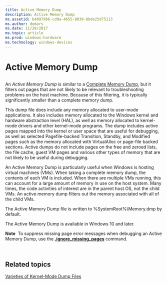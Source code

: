 ```yaml
---
title: Active Memory Dump
description: Active Memory Dump
ms.assetid: b40979b6-cd9a-4655-8030-8bde25d75113
ms.author: domars
ms.date: 11/28/2017
ms.topic: article
ms.prod: windows-hardware
ms.technology: windows-devices
---
```


# Active Memory Dump


## <span id="ddk_kernel_memory_dump_dbg"></span><span id="DDK_KERNEL_MEMORY_DUMP_DBG"></span>


An *Active Memory Dump* is similar to a [Complete Memory Dump](complete-memory-dump.md), but it filters out pages that are not likely to be relevant to troubleshooting problems on the host machine. Because of this filtering, it is typically significantly smaller than a complete memory dump. 

This dump file does include any memory allocated to user-mode applications. It also includes memory allocated to the Windows kernel and hardware abstraction level (HAL), as well as memory allocated to kernel-mode drivers and other kernel-mode programs. The dump includes active pages mapped into the kernel or user space that are useful for debugging, as well as selected Pagefile-backed Transition, Standby, and Modified pages such as the memory allocated with VirtualAlloc or page-file backed sections. Active dumps do not include pages on the free and zeroed lists, the file cache, guest VM pages and various other types of memory that are not likely to be useful during debugging. 

An Active Memory Dump is particularly useful when Windows is hosting virtual machines (VMs). When taking a complete memory dump, the contents of each VM is included. When there are multiple VMs running, this can account for a large amount of memory in use on the host system. Many times, the code activities of interest are in the parent host OS, not the child VMs. An active memory dump filters out the memory associated with all of the child VMs. 

The Active Memory Dump file is written to %SystemRoot%\\Memory.dmp by default.

The Active Memory Dump is available in Windows 10 and later.

**Note**  To suppress missing page error messages when debugging an Active Memory Dump, use the [**.ignore\_missing\_pages**](-ignore-missing-pages--suppress-missing-page-errors-.md) command.

 

## <span id="related_topics"></span>Related topics


[Varieties of Kernel-Mode Dump Files](varieties-of-kernel-mode-dump-files.md)

 

 






